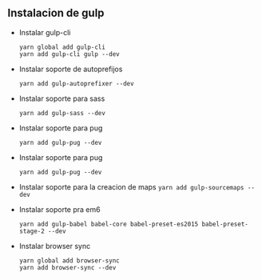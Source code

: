## Instalacion de gulp
* Instalar gulp-cli
    ````
    yarn global add gulp-cli
    yarn add gulp-cli gulp --dev
    ````
* Instalar soporte de autoprefijos

  `yarn add gulp-autoprefixer --dev`

* Instalar soporte para sass

  `yarn add gulp-sass --dev`

* Instalar soporte para pug

  `yarn add gulp-pug --dev`

* Instalar soporte para pug

  `yarn add gulp-pug --dev`

* Instalar soporte para la creacion de maps
  `yarn add gulp-sourcemaps --dev`

* Instalar soporte pra em6

  `yarn add gulp-babel babel-core babel-preset-es2015 babel-preset-stage-2 --dev`

* Instalar browser sync
    ```
    yarn global add browser-sync
    yarn add browser-sync --dev
    ```

